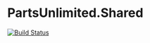 # PartsUnlimited.Shared

[![Build Status](https://dev.azure.com/cruizr/PartsUnlimited/_apis/build/status/karlosarr.PartsUnlimited.Shared?branchName=master)](https://dev.azure.com/cruizr/PartsUnlimited/_build/latest?definitionId=18&branchName=master)
